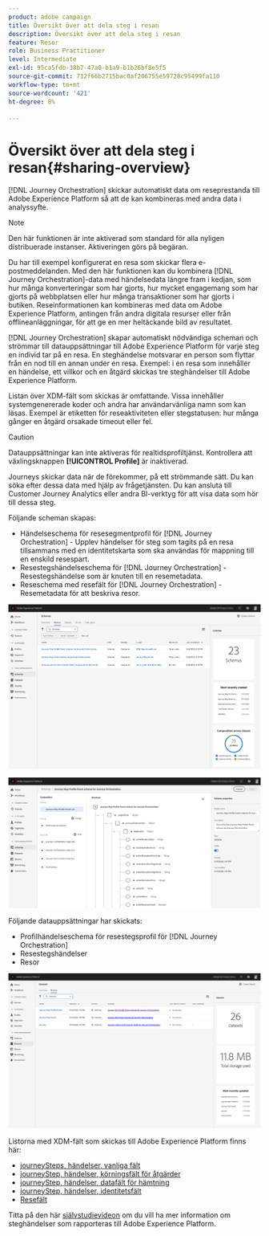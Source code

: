 ```yaml
---
product: adobe campaign
title: Översikt över att dela steg i resan
description: Översikt över att dela steg i resan
feature: Resor
role: Business Practitioner
level: Intermediate
exl-id: 95ca5fdb-38b7-47a0-b1a9-b1b26bf8e5f5
source-git-commit: 712f66b2715bac0af206755e59728c95499fa110
workflow-type: tm+mt
source-wordcount: '421'
ht-degree: 8%

---
```


# Översikt över att dela steg i resan{#sharing-overview}

[!DNL Journey Orchestration] skickar automatiskt data om reseprestanda till Adobe Experience Platform så att de kan kombineras med andra data i analyssyfte.

>[!NOTE]
>
>Den här funktionen är inte aktiverad som standard för alla nyligen distribuerade instanser. Aktiveringen görs på begäran.

Du har till exempel konfigurerat en resa som skickar flera e-postmeddelanden. Med den här funktionen kan du kombinera [!DNL Journey Orchestration]-data med händelsedata längre fram i kedjan, som hur många konverteringar som har gjorts, hur mycket engagemang som har gjorts på webbplatsen eller hur många transaktioner som har gjorts i butiken. Reseinformationen kan kombineras med data om Adobe Experience Platform, antingen från andra digitala resurser eller från offlineanläggningar, för att ge en mer heltäckande bild av resultatet.

[!DNL Journey Orchestration] skapar automatiskt nödvändiga scheman och strömmar till datauppsättningar till Adobe Experience Platform för varje steg en individ tar på en resa. En steghändelse motsvarar en person som flyttar från en nod till en annan under en resa. Exempel: i en resa som innehåller en händelse, ett villkor och en åtgärd skickas tre steghändelser till Adobe Experience Platform.

Listan över XDM-fält som skickas är omfattande. Vissa innehåller systemgenererade koder och andra har användarvänliga namn som kan läsas. Exempel är etiketten för reseaktiviteten eller stegstatusen: hur många gånger en åtgärd orsakade timeout eller fel.

>[!CAUTION]
>
>Datauppsättningar kan inte aktiveras för realtidsprofiltjänst. Kontrollera att växlingsknappen **[!UICONTROL Profile]** är inaktiverad.

Journeys skickar data när de förekommer, på ett strömmande sätt. Du kan söka efter dessa data med hjälp av frågetjänsten. Du kan ansluta till Customer Journey Analytics eller andra BI-verktyg för att visa data som hör till dessa steg.

Följande scheman skapas:

* Händelseschema för resesegmentprofil för [!DNL Journey Orchestration] - Upplev händelser för steg som tagits på en resa tillsammans med en identitetskarta som ska användas för mappning till en enskild resespart.
* Resestegshändelseschema för [!DNL Journey Orchestration] - Resestegshändelse som är knuten till en resemetadata.
* Reseschema med resefält för [!DNL Journey Orchestration] - Resemetadata för att beskriva resor.

![](../assets/sharing1.png)

![](../assets/sharing2.png)

Följande datauppsättningar har skickats:

* Profilhändelseschema för resestegsprofil för [!DNL Journey Orchestration]
* Resestegshändelser
* Resor

![](../assets/sharing3.png)

Listorna med XDM-fält som skickas till Adobe Experience Platform finns här:

* [journeySteps, händelser, vanliga fält](../building-journeys/sharing-common-fields.md)
* [journeyStep, händelser, körningsfält för åtgärder](../building-journeys/sharing-execution-fields.md)
* [journeyStep, händelser, datafält för hämtning](../building-journeys/sharing-fetch-fields.md)
* [journeyStep, händelser, identitetsfält](../building-journeys/sharing-identity-fields.md)
* [Resefält](../building-journeys/sharing-journey-fields.md)

Titta på den här [självstudievideon](https://docs.adobe.com/content/help/en/journey-orchestration-learn/tutorials/reporting-step-events-to-adobe-experience-platform.html) om du vill ha mer information om steghändelser som rapporteras till Adobe Experience Platform.
